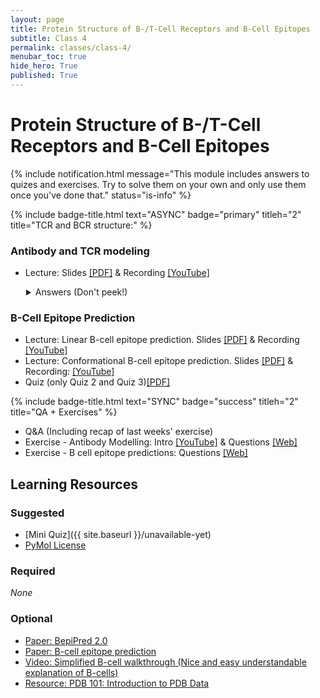 ```yaml
---
layout: page
title: Protein Structure of B-/T-Cell Receptors and B-Cell Epitopes
subtitle: Class 4
permalink: classes/class-4/
menubar_toc: true
hide_hero: True
published: True
---
```


# Protein Structure of B-/T-Cell Receptors and B-Cell Epitopes

{% include notification.html message="This module includes answers to quizes and exercises. Try to solve them on your own and only use them once you've done that." status="is-info" %}

{% include badge-title.html text="ASYNC" badge="primary" titleh="2" title="TCR and BCR structure:" %}

### Antibody and TCR modeling

- Lecture: Slides [[PDF]](https://teaching.healthtech.dtu.dk/22145/images/2/2a/Antibody_structure.pdf) & Recording [[YouTube]](https://www.youtube.com/watch?v=HP-zcAugLkk)

<details style="padding-left:25px">

  <summary markdown="span">
    Answers (Don't peek!)
  </summary>

Exercise Recap and Answers [[Youtube]](https://www.youtube.com/watch?v=8dzwdlKTUXI)
  
</details>

### B-Cell Epitope Prediction

- Lecture: Linear B-cell epitope prediction. Slides [[PDF]](https://teaching.healthtech.dtu.dk/22145/images/6/69/Linear_epitope_prediction.pdf) & Recording [[YouTube]](https://youtu.be/Ukk5XJfuh6k)
- Lecture: Conformational B-cell epitope prediction. Slides [[PDF]](https://teaching.healthtech.dtu.dk/22145/images/4/4c/Conformational_epitope_prediction.pdf) & Recording: [[YouTube]](https://youtu.be/xg8Wf4rNsqw)
- Quiz (only Quiz 2 and Quiz 3)[[PDF]](https://teaching.healthtech.dtu.dk/22145/images/9/95/Immunological_bioinformatics_Quiz_1_2019.pdf)

{% include badge-title.html text="SYNC" badge="success" titleh="2" title="QA + Exercises" %}

- Q&A (Including recap of last weeks' exercise)
- Exercise - Antibody Modelling: Intro [[YouTube]](https://youtu.be/5t7aUkXVuwk) & Questions [[Web]](https://teaching.healthtech.dtu.dk/22145/index.php/Antibody_Structure_Prediction_and_Analysis)
- Exercise - B cell epitope predictions: Questions [[Web]](http://www.cbs.dtu.dk/courses/27485.imm/epitope_2014.php)

## Learning Resources

### Suggested

- [Mini Quiz]({{ site.baseurl }}/unavailable-yet)
- [PyMol License](https://teaching.healthtech.dtu.dk/22145/images/d/d5/Pymol-edu-license-2021.txt)

### Required

*None*

### Optional

- [Paper: BepiPred 2.0](https://academic.oup.com/nar/article/3787843)
- [Paper: B-cell epitope prediction](http://www.ncbi.nlm.nih.gov/pmc/articles/PMC3531324/)
- [Video: Simplified B-cell walkthrough (Nice and easy understandable explanation of B-cells)](http://www.youtube.com/watch?v=Z36dUduOk1Y)
- [Resource: PDB 101: Introduction to PDB Data](https://pdb101.rcsb.org/learn/guide-to-understanding-pdb-data/)